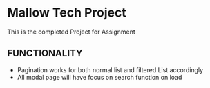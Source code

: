 # Mallow Tech Project

This is the completed Project for Assignment

## FUNCTIONALITY

- Pagination works for both normal list and filtered List accordingly
- All modal page will have focus on search function on load
